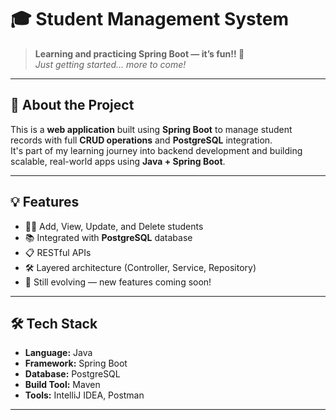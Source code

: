 # 🎓 Student Management System

> **Learning and practicing Spring Boot — it’s fun!! 🚀**  
> _Just getting started… more to come!_

---

## 📘 About the Project

This is a **web application** built using **Spring Boot** to manage student records with full **CRUD operations** and **PostgreSQL** integration.  
It's part of my learning journey into backend development and building scalable, real-world apps using **Java + Spring Boot**.

---

## 💡 Features

- 🧑‍🎓 Add, View, Update, and Delete students  
- 📚 Integrated with **PostgreSQL** database  
- 📋 RESTful APIs  
- 🛠️ Layered architecture (Controller, Service, Repository)  
- 🔁 Still evolving — new features coming soon!

---

## 🛠️ Tech Stack

- **Language:** Java  
- **Framework:** Spring Boot  
- **Database:** PostgreSQL  
- **Build Tool:** Maven  
- **Tools:** IntelliJ IDEA, Postman  

---
